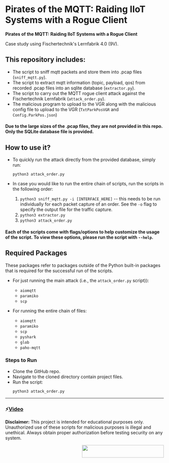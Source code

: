 # Pirates of the MQTT: Raiding IIoT Systems with a Rogue Client

**Pirates of the MQTT: Raiding IIoT Systems with a Rogue Client**

Case study using Fischertechnik's Lernfabrik 4.0 (9V).

## This repository includes:
- The script to sniff mqtt packets and store them into .pcap files (`sniff_mqtt.py`).
- The script to extract mqtt information (topic, payload, qos) from recorded .pcap files into an sqlite database (`extractor.py`).
- The script to carry out the MQTT rogue client attack against the Fischertechnik Lernfabrik (`attack_order.py`).
- The malicious program to upload to the VGR along with the malicious config file to upload to the VGR (`TxtParkPosVGR` and `Config.ParkPos.json`)

#### Due to the large sizes of the .pcap files, they are not provided in this repo. Only the SQLite database file is provided.

## How to use it?
- To quickly run the attack directly from the provided database, simply run:

	```python3 attack_order.py```

- In case you would like to run the entire chain of scripts, run the scripts in the following order:
	1. `python3 sniff_mqtt.py -i [INTERFACE_HERE]` -- this needs to be run individually for each packet capture of an order. See the `-o` flag to specify the output file for the traffic capture.
	2. `python3 extractor.py`
	3. `python3 attack_order.py`

#### Each of the scripts come with flags/options to help customize the usage of the script. To view these options, please run the script with `--help`.


## Required Packages
These packages refer to packages outside of the Python built-in packages that is required for the successful run of the scripts.
- For just running the main attack (i.e., the `attack_order.py` script)):
	- `aiomqtt`
	- `paramiko`
	- `scp`

- For running the entire chain of files:
	- `aiomqtt`
	- `paramiko`
	- `scp`
	- `pyshark`
	- `glob`
	- `paho-mqtt`
	

### Steps to Run
- Clone the GitHub repo.
- Navigate to the cloned directory contain project files.
- Run the script:
     ```
     python3 attack_order.py
     ```


---

### ⚡[Video](https://youtu.be/alKavJ9x6VY)


**Disclaimer:** This project is intended for educational purposes only. Unauthorized use of these scripts for malicious purposes is illegal and unethical. Always obtain proper authorization before testing security on any system.




<img src="https://github.com/rnrn0909/beyondthelens/assets/57967202/236eb741-b6dc-4f8a-89b1-ebfc66ee2a2e" align="right" width="260" height="40">
